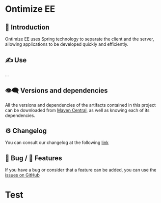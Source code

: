 # Ontimize EE
## 📜 Introduction
Ontimize EE uses Spring technology to separate the client and the server, allowing applications to be developed quickly and efficiently.
## ✍ Use
...
<!-- ## 💼 Documentation
All documentation related to how to use it in a project, tutorials and details of its systems and usage can be found online by accessing the link about [Ontimize EE documentation](https://ontimize.github.io/ontimize-jee/). -->
## 👁️‍🗨️ Versions and dependencies
All the versions and dependencies of the artifacts contained in this project can be downloaded from [Maven Central](https://central.sonatype.dev/namespace/com.ontimize.jee), as well as knowing each of its dependencies.
## :gear: Changelog
You can consult our changelog at the following [link](CHANGELOG.md)
## 🐛 Bug / 🚀 Features
If you have a bug or consider that a feature can be added, you can use the [issues on GitHub](https://github.com/ontimize/ontimize-jee/issues)
# Test